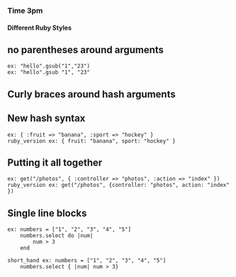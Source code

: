 ### Time 3pm

#### Different Ruby Styles

## no parentheses around arguments

    ex: "hello".gsub("1","23")
    ex: "hello".gsub "1", "23"

## Curly braces around hash arguments

## New hash syntax
    ex: { :fruit => "banana", :sport => "hockey" }
    ruby_version ex: { fruit: "banana", sport: "hockey" }

## Putting it all together
    
    ex: get("/photos", { :controller => "photos", :action => "index" })
    ruby_version ex: get("/photos", {controller: "photos", action: "index" })

## Single line blocks

    ex: numbers = ["1", "2", "3", "4", "5"]
        numbers.select do |num|
            num > 3
        end
        
    short_hand ex: numbers = ["1", "2", "3", "4", "5"]
        numbers.select { |num| num > 3}